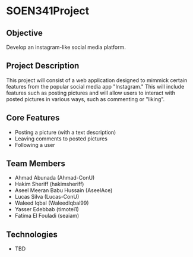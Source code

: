 # SOEN341Project

## Objective

Develop an instagram-like social media platform.

## Project Description

This project will consist of a web application designed to mimmick certain features from the popular social media app "Instagram." This will include features such as posting pictures and will allow users to interact with posted pictures in various ways, such as commenting or "liking". 

## Core Features

* Posting a picture (with a text description)
* Leaving comments to posted pictures
* Following a user

## Team Members

* Ahmad Abunada (Ahmad-ConU)
* Hakim Sheriff (hakimsheriff)
* Aseel Meeran Babu Hussain (AseelAce) 
* Lucas Silva (Lucas-ConU)
* Waleed Iqbal (WaleedIqbal99)
* Yasser Edebbab (timotei1)
* Fatima El Fouladi (seaiam)

## Technologies

* TBD
